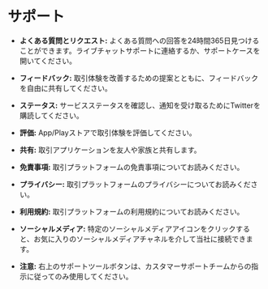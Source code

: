 # **サポート**

- **よくある質問とリクエスト:** よくある質問への回答を24時間365日見つけることができます。ライブチャットサポートに連絡するか、サポートケースを開いてください。
- **フィードバック:** 取引体験を改善するための提案とともに、フィードバックを自由に共有してください。
- **ステータス:** サービスステータスを確認し、通知を受け取るためにTwitterを購読してください。
- **評価:** App/Playストアで取引体験を評価してください。
- **共有:** 取引アプリケーションを友人や家族と共有します。
- **免責事項:** 取引プラットフォームの免責事項についてお読みください。
- **プライバシー:** 取引プラットフォームのプライバシーについてお読みください。
- **利用規約:** 取引プラットフォームの利用規約についてお読みください。
- **ソーシャルメディア:** 特定のソーシャルメディアアイコンをクリックすると、お気に入りのソーシャルメディアチャネルを介して当社に接続できます。

- **注意:** 右上のサポートツールボタンは、カスタマーサポートチームからの指示に従ってのみ使用してください。


